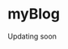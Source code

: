# myBlog

<!--Just to store written thoughts, whatever I am learning. Just for backtracking on what I learnt, in order to prevent "reinventing the wheel".-->

Updating soon
